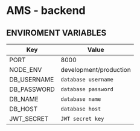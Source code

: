 # AMS - backend
## ENVIROMENT VARIABLES ##

Key  | Value
------------- | -------------
PORT  | 8000
NODE_ENV  | development/production
DB_USERNAME  | `database username`
DB_PASSWORD  | `database password`
DB_NAME  | `database name`
DB_HOST  | `database host`
JWT_SECRET  | `JWT secret key`